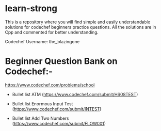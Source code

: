 # learn-strong
This is a repository where you will find simple and easily understandable solutions for codechef beginners practice questions. 
All the solutions are in Cpp and commented for better understanding. 

Codechef Username: the_blazingone

# Beginner Question Bank on Codechef:-
https://www.codechef.com/problems/school

* Bullet list
  ATM (https://www.codechef.com/submit/HS08TEST)

* Bullet list 
  Enormous Input Test (https://www.codechef.com/submit/INTEST)
  
* Bullet list
  Add Two Numbers (https://www.codechef.com/submit/FLOW001)
